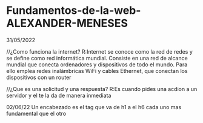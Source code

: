 # Fundamentos-de-la-web-ALEXANDER-MENESES
31/05/2022

//¿Como funciona la internet?
R:Internet se conoce como la red de redes y se define como red informática mundial. Consiste en una red de alcance mundial que conecta ordenadores y dispositivos de todo el mundo. Para ello emplea redes inalámbricas WiFi y cables Ethernet, que conectan los dispositivos con un router

//¿Que es una solicitud y una respuesta?
R:Es cuando pides una acdion a un servidor y el te la da de manera inmediata

02/06/22
Un encabezado es el tag que va de h1 a el h6 cada uno mas fundamental que el otro

<html es padre<head y body son hermanos al mismo tiempo.
<head es padre de tittle y body es padre de h1 y p,estos dos ultimos son hermanos